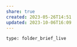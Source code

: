 ```yaml
---
share: true
created: 2023-05-26T14:51
updated: 2023-10-06T16:09
---
```

```ccard
type: folder_brief_live
```
